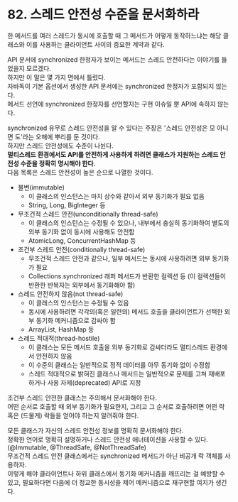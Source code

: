 # 82. 스레드 안전성 수준을 문서화하라

한 메서드를 여러 스레드가 동시에 호출할 때 그 메서드가 어떻게 동작하느냐는 해당 클래스와 이를 사용하는 클라이언트 사이의 중요한 계약과 같다.

API 문서에 synchronized 한정자가 보이는 메서드는 스레드 안전하다는 이야기를 들었을지 모르겠다.  
하지만 이 말은 몇 가지 면에서 틀렸다.  
자바독이 기본 옵션에서 생성한 API 문서에는 synchronized 한정자가 포함되지 않는다.  
메서드 선언에 synchronized 한정자를 선언할지는 구현 이슈일 뿐 API에 속하지 않는다.

synchronized 유무로 스레드 안전성을 알 수 있다는 주장은 '스레드 안전성은 모 아니면 도'라는 오해에 뿌리를 둔 것이다.  
하지만 스레드 안전성에도 수준이 나뉜다.  
**멀티스레드 환경에서도 API를 안전하게 사용하게 하려면 클래스가 지원하는 스레드 안전성 수준을 정확히 명시해야 한다.**  
다음 목록은 스레드 안전성이 높은 순으로 나열한 것이다.

- 불변(immutable)
    - 이 클래스의 인스턴스는 마치 상수와 같아서 외부 동기화가 필요 없음
    - String, Long, BigInteger 등
- 무조건적 스레드 안전(unconditionally thread-safe)
    - 이 클래스의 인스턴스는 수정될 수 있으나, 내부에서 충실히 동기화하여 별도의 외부 동기화 없이 동시에 사용해도 안전함
    - AtomicLong, ConcurrentHashMap 등
- 조건부 스레드 안전(conditionally thread-safe)
    - 무조건적 스레드 안전과 같으나, 일부 메서드는 동시에 사용하려면 외부 동기화가 필요
    - Collections.synchronized 래퍼 메서드가 반환한 컬렉션 등 (이 컬렉션들이 반환한 반복자는 외부에서 동기화해야 함)
- 스레드 안전하지 않음(not thread-safe)
    - 이 클래스의 인스턴스는 수정될 수 있음
    - 동시에 사용하려면 각각의(혹은 일련의) 메서드 호출을 클라이언트가 선택한 외부 동기화 메커니즘으로 감싸야 함
    - ArrayList, HashMap 등
- 스레드 적대적(thread-hostile)
    - 이 클래스는 모든 메서드 호출을 외부 동기화로 감싸더라도 멀티스레드 환경에서 안전하지 않음
    - 이 수준의 클래스는 일반적으로 정적 데이터를 아무 동기화 없이 수정함
    - 스레드 적대적으로 밝혀진 클래스나 메서드는 일반적으로 문제를 고쳐 재배포하거나 사용 자제(deprecated) API로 지정

조건부 스레드 안전한 클래스는 주의해서 문서화해야 한다.  
어떤 순서로 호출할 때 외부 동기화가 필요한지, 그리고 그 순서로 호출하려면 어떤 락 혹은 (드물게) 락들을 얻어야 하는지 알려줘야 한다.

모든 클래스가 자신의 스레드 안전성 정보를 명확히 문서화해야 한다.  
정확한 언어로 명확히 설명하거나 스레드 안전성 애너테이션을 사용할 수 있다. (@Immutable, @ThreadSafe, @NotThreadSafe)  
무조건적 스레드 안전 클래스에서는 synchronized 메서드가 아닌 비공개 락 객체를 사용하자.  
이렇게 해야 클라이언트나 하위 클래스에서 동기화 메커니즘을 깨뜨리는 걸 예방할 수 있고, 필요하다면 다음에 더 정교한 동시성을 제어 메커니즘으로 재구현할 여지가 생긴다.